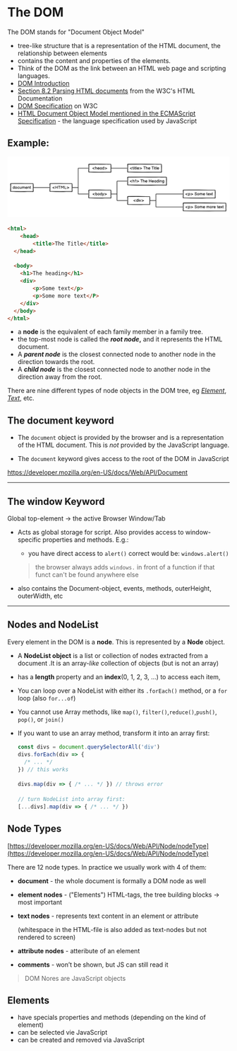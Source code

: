 # The DOM 

The DOM stands for "Document Object Model" 

- tree-like structure that is a representation of the HTML document, the relationship between elements 
- contains the content and properties of the elements.
- Think of the DOM as the link between an HTML web page and scripting languages.
- [DOM Introduction](https://developer.mozilla.org/en-US/docs/Web/API/Document_Object_Model/Introduction)
- [Section 8.2 Parsing HTML documents](https://www.w3.org/TR/html5/syntax.html#parsing) from the W3C's HTML Documentation
- [DOM Specification](https://www.w3.org/standards/techs/dom#w3c_all) on W3C
- [HTML Document Object Model mentioned in the ECMAScript Specification](https://www.ecma-international.org/ecma-262/#sec-global-object) - the language specification used by JavaScript

## Example:

<img src="./assets/dom.png" alt="dom_revision_2" style="zoom: 66%;" />

```html
<html>
	<head>
		<title>The Title</title>
  </head>
 
  <body>
  	<h1>The heading</h1>
  	<div>
  		<p>Some text</p>
  		<p>Some more text</P>
  	</div>
  </body>
</html>
```

-  a **node** is the equivalent of each family member in a family tree. 
-  the top-most node is called the ***root node*,** and it represents the HTML document. 
-  A ***parent node*** is the closest connected node to another node in the direction towards the root.
-  A ***child node*** is the closest connected node to another node in the direction away from the root.

There are nine different types of node objects in the DOM tree, eg  [*Element*](https://developer.mozilla.org/en-US/docs/Web/API/Element),  [*Text*](https://developer.mozilla.org/en-US/docs/Web/API/Text), etc.

## The document keyword

- The `document` object is provided by the browser and is a representation of the HTML document. This is *not* provided by the JavaScript language.

- The `document` keyword gives access to the root of the DOM in JavaScript


https://developer.mozilla.org/en-US/docs/Web/API/Document

------

## The window Keyword

Global top-element -> the active Browser Window/Tab

- Acts as global storage for script. Also provides access to window-specific properties and methods. E.g.:

  -  you have direct access to `alert()` correct would be: `windows.alert()`

    > the browser always adds `windows.` in front of a function if that funct can't be found anywhere else

- also contains the Document-object, events, methods, outerHeight, outerWidth, etc

------

## Nodes and NodeList

Every element in the DOM is a **node**. This is represented by a **Node** object.

- A **NodeList object** is a list or collection of nodes extracted from a document .It is an array-*like* collection of objects (but is not an array)

- has a **length** property and an **index**(0, 1, 2, 3, ...) to access each item,

- You can loop over a NodeList with either its `.forEach()` method, or a `for` loop (also `for...of`)

- You cannot use Array methods, like `map()`, `filter()`,`reduce()`,`push()`, `pop()`, or `join()`

- If you want to use an array method, transform it into an array first:

  ```js
  const divs = document.querySelectorAll('div')
  divs.forEach(div => {
  	/* ... */
  }) // this works
  
  divs.map(div => { /* ... */ }) // throws error
  
  // turn NodeList into array first:
  [...divs].map(div => { /* ... */ })
  ```

## Node Types

[https://developer.mozilla.org/en-US/docs/Web/API/Node/nodeType](https://developer.mozilla.org/en-US/docs/Web/API/Node/nodeType)

There are 12 node types. In practice we usually work with 4 of them:

- **document** - the whole document is formally a DOM node as well

- **element nodes** - ("Elements") HTML-tags, the tree building blocks -> most important

- **text nodes** - represents text content in an element or attribute 

  (whitespace in the HTML-file is also added as text-nodes but not rendered to screen)

- **attribute nodes** - atteribute of an element

- **comments** - won’t be shown, but JS can still read it

> DOM Nores are JavaScript objects

## Elements

- have specials properties and methods (depending on the kind of element)
- can be selected vie JavaScript
- can be created and removed via JavaScript
